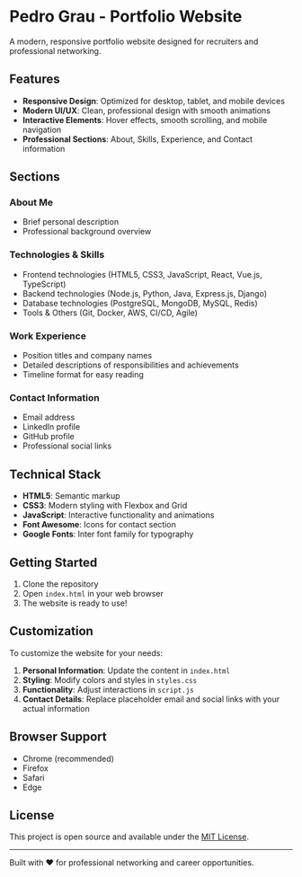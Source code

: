 # Pedro Grau - Portfolio Website

A modern, responsive portfolio website designed for recruiters and professional networking.

## Features

- **Responsive Design**: Optimized for desktop, tablet, and mobile devices
- **Modern UI/UX**: Clean, professional design with smooth animations
- **Interactive Elements**: Hover effects, smooth scrolling, and mobile navigation
- **Professional Sections**: About, Skills, Experience, and Contact information

## Sections

### About Me
- Brief personal description
- Professional background overview

### Technologies & Skills
- Frontend technologies (HTML5, CSS3, JavaScript, React, Vue.js, TypeScript)
- Backend technologies (Node.js, Python, Java, Express.js, Django)
- Database technologies (PostgreSQL, MongoDB, MySQL, Redis)
- Tools & Others (Git, Docker, AWS, CI/CD, Agile)

### Work Experience
- Position titles and company names
- Detailed descriptions of responsibilities and achievements
- Timeline format for easy reading

### Contact Information
- Email address
- LinkedIn profile
- GitHub profile
- Professional social links

## Technical Stack

- **HTML5**: Semantic markup
- **CSS3**: Modern styling with Flexbox and Grid
- **JavaScript**: Interactive functionality and animations
- **Font Awesome**: Icons for contact section
- **Google Fonts**: Inter font family for typography

## Getting Started

1. Clone the repository
2. Open `index.html` in your web browser
3. The website is ready to use!

## Customization

To customize the website for your needs:

1. **Personal Information**: Update the content in `index.html`
2. **Styling**: Modify colors and styles in `styles.css`
3. **Functionality**: Adjust interactions in `script.js`
4. **Contact Details**: Replace placeholder email and social links with your actual information

## Browser Support

- Chrome (recommended)
- Firefox
- Safari
- Edge

## License

This project is open source and available under the [MIT License](LICENSE).

---

Built with ❤️ for professional networking and career opportunities.